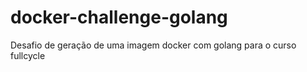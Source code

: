 # docker-challenge-golang
Desafio de geração de uma imagem docker com golang para o curso fullcycle

